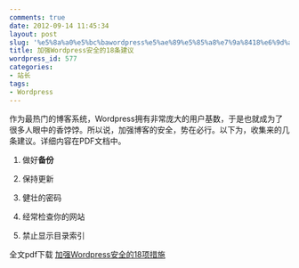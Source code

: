 ```yaml
---
comments: true
date: 2012-09-14 11:45:34
layout: post
slug: '%e5%8a%a0%e5%bc%bawordpress%e5%ae%89%e5%85%a8%e7%9a%8418%e6%9d%a1%e5%bb%ba%e8%ae%ae'
title: 加强Wordpress安全的18条建议
wordpress_id: 577
categories:
- 站长
tags:
- Wordpress
---
```


作为最热门的博客系统，Wordpress拥有非常庞大的用户基数，于是也就成为了很多人眼中的香饽饽。所以说，加强博客的安全，势在必行。以下为，收集来的几条建议。详细内容在PDF文档中。



	
  1. 做好**备份**

	
  2. 保持更新

	
  3. 健壮的密码

	
  4. 经常检查你的网站

	
  5. 禁止显示目录索引


<!-- more -->


全文pdf下载
[加强Wordpress安全的18项措施](http://baham.co/09_14_577.html/%e5%8a%a0%e5%bc%bawordpress%e5%ae%89%e5%85%a8%e7%9a%8418%e9%a1%b9%e6%8e%aa%e6%96%bd)
